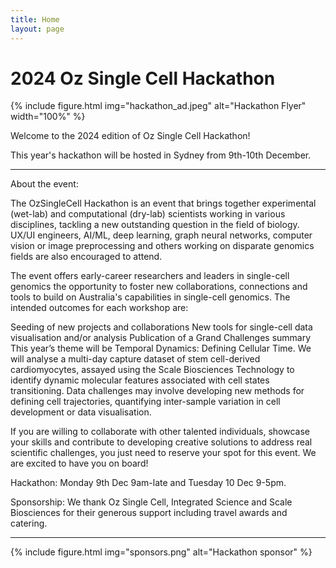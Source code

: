 ```yaml
---
title: Home
layout: page
---
```


# 2024 Oz Single Cell Hackathon

{% include figure.html img="hackathon_ad.jpeg" alt="Hackathon Flyer" width="100%" %}

Welcome to the 2024 edition of Oz Single Cell Hackathon!

This year's hackathon will be hosted in Sydney from 9th-10th December.

______________________________________________________________________________________________________

About the event:

The OzSingleCell Hackathon is an event that brings together experimental (wet-lab) and computational (dry-lab) scientists working in various disciplines, tackling a new outstanding question in the field of biology. UX/UI engineers, AI/ML, deep learning, graph neural networks, computer vision or image preprocessing and others working on disparate genomics fields are also encouraged to attend.

The event offers early-career researchers and leaders in single-cell genomics the opportunity to foster new collaborations, connections and tools to build on Australia's capabilities in single-cell genomics. The intended outcomes for each workshop are:

Seeding of new projects and collaborations
New tools for single-cell data visualisation and/or analysis
Publication of a Grand Challenges summary
This year’s theme will be Temporal Dynamics: Defining Cellular Time. We will analyse a multi-day capture dataset of stem cell-derived cardiomyocytes, assayed using the Scale Biosciences Technology to identify dynamic molecular features associated with cell states transitioning. Data challenges may involve developing new methods for defining cell trajectories, quantifying inter-sample variation in cell development or data visualisation.

If you are willing to collaborate with other talented individuals, showcase your skills and contribute to developing creative solutions to address real scientific challenges, you just need to reserve your spot for this event. We are excited to have you on board!


Hackathon: Monday 9th Dec 9am-late and Tuesday 10 Dec 9-5pm.

Sponsorship: We thank Oz Single Cell, Integrated Science and Scale Biosciences for their generous support including travel awards and catering.


<!-- {% include toc.html %} -->

------

{% include figure.html img="sponsors.png" alt="Hackathon sponsor" %}

<!-- {% include template/credits.html %} -->
